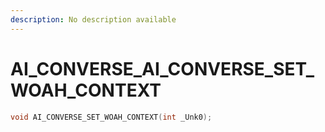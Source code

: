 ```yaml
---
description: No description available 
---
```


# AI_CONVERSE\_AI_CONVERSE_SET_WOAH_CONTEXT

```cpp
void AI_CONVERSE_SET_WOAH_CONTEXT(int _Unk0);
```